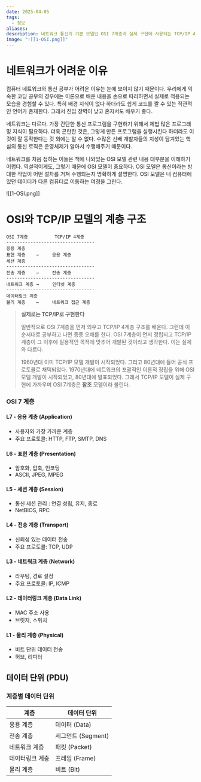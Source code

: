 ```yaml
---
date: 2025-04-05
tags:
  - 정보
aliases:
description: 네트워크 통신의 기본 모델인 OSI 7계층과 실제 구현에 사용되는 TCP/IP 4계층을 비교 설명합니다. 각 계층의 역할과 주요 프로토콜, 데이터 단위(PDU)를 정리하여 복잡한 네트워크의 동작 원리를 이해하는 데 도움을 줍니다.
image: "![[1-OSI.png]]"
---
```

# 네트워크가 어려운 이유

컴퓨터 네트워크와 통신 공부가 어려운 이유는 눈에 보이지 않기 때문이다. 우리에게 익숙한 코딩 공부의 경우에는 이론으로 배운 내용을 손으로 따라하면서 실제로 적용되는 모습을 경험할 수 있다. 특히 배경 지식이 없다 하더라도 쉽게 코드를 짤 수 있는 직관적인 언어가 존재한다. 그래서 진입 장벽이 낮고 혼자서도 배우기 좋다. 

네트워크는 다르다. 가장 간단한 통신 프로그램을 구현하기 위해서 제법 많은 프로그래밍 지식이 필요하다. 더욱 곤란한 것은, 그렇게 만든 프로그램을 실행시킨다 하더라도 이것이 잘 동작한다는 것 외에는 알 수 없다. 수많은 선배 개발자들의 지성이 담겨있는 핵심의 통신 로직은 운영체제가 알아서 수행해주기 때문이다. 

네트워크를 처음 접하는 이들은 책에 나와있는 OSI 모델 관련 내용 대부분을 이해하기 어렵다. 역설적이게도, 그렇기 때문에 OSI 모델이 중요하다. OSI 모델은 통신이라는 방대한 작업이 어떤 절차를 거쳐 수행되는지 명확하게 설명한다. OSI 모델은 내 컴퓨터에 있던 데이터가 다른 컴퓨터로 이동하는 여정을 그린다.

![[1-OSI.png]]
# OSI와 TCP/IP 모델의 계층 구조

```
OSI 7계층          TCP/IP 4계층
---------------------------------
응용 계층
표현 계층    →     응용 계층
세션 계층
---------------------------------
전송 계층    →     전송 계층
---------------------------------
네트워크 계층 →     인터넷 계층
---------------------------------
데이터링크 계층
물리 계층    →     네트워크 접근 계층
```

>**실제로는 TCP/IP로 구현한다**
>
>일반적으로 OSI 7계층을 먼저 외우고 TCP/IP 4계층 구조를 배운다. 그런데 이 순서대로 공부하고 나면 종종 오해를 한다. OSI 7계층이 먼저 정립되고 TCP/IP 계층이 그 이후에 실용적인 목적에 맞추어 개발된 것이라고 생각한다. 이는 실제와 다르다. 
>
>1960년대 이미 TCP/IP 모델 개발이 시작되었다. 그리고 80년대에 들어 공식 프로토콜로 채택되었다. 1970년대에 네트워크의 포괄적인 이론적 정립을 위해 OSI 모델 개발이 시작되었고, 80년대에 발표되었다. 그래서 TCP/IP 모델이 실제 구현에 가까우며 OSI 7계층은 **참조** 모델이라 불린다.

### OSI 7 계층

#### L7 - 응용 계층 (Application)
- 사용자와 가장 가까운 계층
- 주요 프로토콜: HTTP, FTP, SMTP, DNS

#### L6 - 표현 계층 (Presentation)
- 암호화, 압축, 인코딩
- ASCII, JPEG, MPEG

#### L5 - 세션 계층 (Session)
- 통신 세션 관리 : 연결 성립, 유지, 종료
- NetBIOS, RPC

#### L4 - 전송 계층 (Transport)
- 신뢰성 있는 데이터 전송
- 주요 프로토콜: TCP, UDP
#### L3 - 네트워크 계층 (Network)
- 라우팅, 경로 설정
- 주요 프로토콜: IP, ICMP

#### L2 - 데이터링크 계층 (Data Link)
- MAC 주소 사용
- 브릿지, 스위치

#### L1 - 물리 계층 (Physical)
- 비트 단위 데이터 전송
- 허브, 리피터

## 데이터 단위 (PDU)

### 계층별 데이터 단위

| 계층       | 데이터 단위         |
| -------- | -------------- |
| 응용 계층    | 데이터 (Data)     |
| 전송 계층    | 세그먼트 (Segment) |
| 네트워크 계층  | 패킷 (Packet)    |
| 데이터링크 계층 | 프레임 (Frame)    |
| 물리 계층    | 비트 (Bit)       |